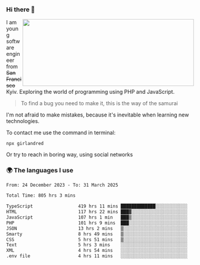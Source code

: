 ### Hi there 👋  

<img align='right' src="https://github-readme-stats.vercel.app/api?username=girlandred&count_private=true&show_icons=true&include_all_commits=true&hide_rank=true&hide_title=true&theme=buefy&card_width=300" width=460 height=180>


I am young software engineer from ~~San Francisco~~ Kyiv. Exploring the world of programming using PHP and JavaScript.


> To find a bug you need to make it, this is the way of the samurai



I'm not afraid to make mistakes, because it's inevitable when learning new technologies.

To contact me use the command in terminal:

```
npx girlandred
```

Or try to reach in boring way, using social networks


### 🌍 The languages I use

<!--START_SECTION:waka-->

```txt
From: 24 December 2023 - To: 31 March 2025

Total Time: 805 hrs 3 mins

TypeScript                 419 hrs 11 mins █████████████░░░░░░░░░░░░   52.06 %
HTML                       117 hrs 22 mins ███▓░░░░░░░░░░░░░░░░░░░░░   14.58 %
JavaScript                 107 hrs 1 min   ███▒░░░░░░░░░░░░░░░░░░░░░   13.29 %
PHP                        101 hrs 9 mins  ███░░░░░░░░░░░░░░░░░░░░░░   12.56 %
JSON                       13 hrs 2 mins   ▒░░░░░░░░░░░░░░░░░░░░░░░░   01.62 %
Smarty                     8 hrs 49 mins   ▒░░░░░░░░░░░░░░░░░░░░░░░░   01.10 %
CSS                        5 hrs 51 mins   ▒░░░░░░░░░░░░░░░░░░░░░░░░   00.73 %
Text                       5 hrs 3 mins    ░░░░░░░░░░░░░░░░░░░░░░░░░   00.63 %
XML                        4 hrs 54 mins   ░░░░░░░░░░░░░░░░░░░░░░░░░   00.61 %
.env file                  4 hrs 11 mins   ░░░░░░░░░░░░░░░░░░░░░░░░░   00.52 %
```

<!--END_SECTION:waka-->
